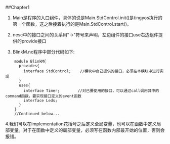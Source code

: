 ##Chapter1

1. Main是程序的入口组件，具体的说是Main.StdControl.init()是tingyos执行的第一个函数，这之后接着执行的是Main.StdControl.start()。

2. nesc中的接口之间的关系用"->"符号来声明，左边组件的接口use右边组件提供的provide接口

3. BlinkM.nc程序中部分代码如下:
```
    module BlinkM{
      provides{
        interface StdControl;    //模块中自己提供的接口，必须在本模块中进行实现
      }
      uses{
        interface Timer;        //对已要使用的接口，可以通过call调用其中的command函数，要实现接口定义的event函数
        interface Leds;
      }
    }
    //Continued below...
```

4.我们可以在implementation花括号之后定义全局变量，也可以在函数中定义局部变量。对于在函数中定义的局部变量，必须写在函数内部最开始的位置，否则会报错。
    
